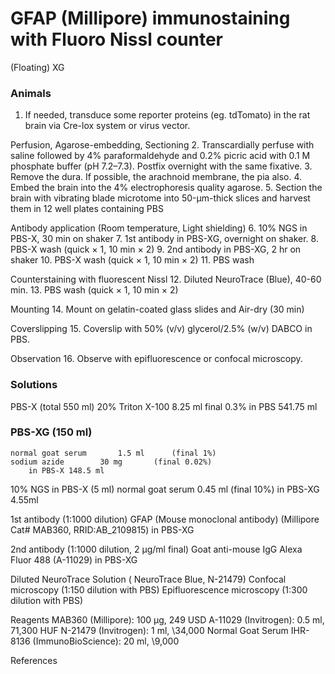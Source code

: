 # GFAP (Millipore) immunostaining with Fluoro Nissl counter
(Floating) XG

### Animals
1. If needed, transduce some reporter proteins (eg. tdTomato) in the rat brain via Cre-lox system or virus vector.

Perfusion, Agarose-embedding, Sectioning
2. Transcardially perfuse with saline followed by 4% paraformaldehyde and 0.2% picric acid with 0.1 M phosphate buffer (pH 7.2–7.3). Postfix overnight with the same fixative.
3. Remove the dura. If possible, the arachnoid membrane, the pia also.
4. Embed the brain into the 4% electrophoresis quality agarose.
5. Section the brain with vibrating blade microtome into 50-µm-thick slices and harvest them in 12 well plates containing PBS

Antibody application (Room temperature, Light shielding)
6. 10% NGS in PBS-X, 30 min on shaker
7. 1st antibody in PBS-XG, overnight on shaker.
8. PBS-X wash (quick × 1, 10 min × 2)
9. 2nd antibody in PBS-XG, 2 hr on shaker
10. PBS-X wash (quick × 1, 10 min × 2)
11. PBS wash

Counterstaining with fluorescent Nissl
12. Diluted NeuroTrace (Blue), 40-60 min.
13. PBS wash (quick × 1, 10 min × 2)

Mounting
	14. Mount on gelatin-coated glass slides and Air-dry (30 min)

Coverslipping
15. Coverslip with 50% (v/v) glycerol/2.5% (w/v) DABCO in PBS.

Observation
16. Observe with epifluorescence or confocal microscopy.
 
### Solutions
PBS-X (total 550 ml)
	20% Triton X-100		8.25 ml	final 0.3%
		in PBS 541.75 ml

### PBS-XG (150 ml)
	normal goat serum		1.5 ml		(final 1%)
	sodium azide		30 mg		(final 0.02%)
		in PBS-X 148.5 ml

10% NGS in PBS-X (5 ml)
	normal goat serum		0.45 ml		(final 10%)
		in PBS-XG 4.55ml

1st antibody (1:1000 dilution)
	GFAP (Mouse monoclonal antibody) (Millipore Cat# MAB360, RRID:AB_2109815)
								in PBS-XG

2nd antibody (1:1000 dilution, 2 µg/ml final)
	Goat anti-mouse IgG Alexa Fluor 488 (A-11029)
									in PBS-XG

Diluted NeuroTrace Solution (	NeuroTrace Blue, N-21479)
	Confocal microscopy (1:150 dilution with PBS)
	Epifluorescence microscopy (1:300 dilution with PBS)
	
Reagents
	MAB360 (Millipore): 100 µg, 249 USD
	A-11029 (Invitrogen): 0.5 ml, 71,300 HUF
	N-21479 (Invitrogen): 1 ml, \34,000
	Normal Goat Serum IHR-8136 (ImmunoBioScience): 20 ml, \9,000

References

